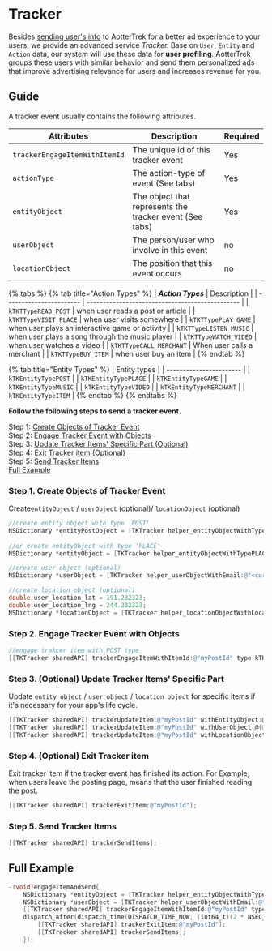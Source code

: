 # Tracker

Besides [sending user's info](user-setting.md) to AotterTrek for a better ad experience to your users, we provide an advanced service _Tracker._ Base on `User`, `Entity` and `Action` data, our system will use these data for **user profiling**. AotterTrek groups these users with similar behavior and send them personalized ads that improve advertising relevance for users and increases revenue for you.

## Guide

A tracker event usually contains the following attributes.

| Attributes                    | Description                                             | Required |
| ----------------------------- | ------------------------------------------------------- | -------- |
| `trackerEngageItemWithItemId` | The unique id of this tracker event                     | Yes      |
| `actionType`                  | The action-type of event (See tabs)                     | Yes      |
| `entityObject`                | The object that represents the tracker event (See tabs) | Yes      |
| `userObject`                  | The person/user who involve in this event               | no       |
| `locationObject`              | The position that this event occurs                     | no       |

{% tabs %}
{% tab title="Action Types" %}
| _**Action Types**_      | Description                                     |
| ----------------------- | ----------------------------------------------- |
| `kTKTTypeREAD_POST`     | when user reads a post or article               |
| `kTKTTypeVISIT_PLACE`   | when user visits somewhere                      |
| `kTKTTypePLAY_GAME`     | when user plays an interactive game or activity |
| `kTKTTypeLISTEN_MUSIC`  | when user plays a song through the music player |
| `kTKTTypeWATCH_VIDEO`   | when user watches a video                       |
| `kTKTTypeCALL_MERCHANT` | When user calls a merchant                      |
| `kTKTTypeBUY_ITEM`      | when user buy an item                           |
{% endtab %}

{% tab title="Entity Types" %}
| Entity types            |
| ----------------------- |
| `kTKEntityTypePOST`     |
| `kTKEntityTypePLACE`    |
| `kTKEntityTypeGAME`     |
| `kTKEntityTypeMUSIC`    |
| `kTKEntityTypeVIDEO`    |
| `kTKEntityTypeMERCHANT` |
| `kTKEntityTypeITEM`     |
{% endtab %}
{% endtabs %}

**Follow the following steps to send a tracker event.**

Step 1: [Create Objects of Tracker Event](tracker.md#step-1-create-objects-of-tracker-event)\
Step 2: [Engage Tracker Event with Objects](tracker.md#step-2-engage-trakcer-event-with-these-parts)\
Step 3: [Update Tracker Items' Specific Part (Optional)](tracker.md#step3-optional-update-the-tracker-items39-specific-part-if-needed)\
Step 4: [Exit Tracker item (Optional)](tracker.md#step-4-optional-exit-tracker-item-if-the-tracker-event-has-clear-end-time)\
Step 5: [Send Tracker Items](tracker.md#step-5-send-tracker-items)\
[Full Example](tracker.md#example)

### Step 1. Create Objects of Tracker Event

Create`entityObject` / `userObject` (optional)/ `locationObject` (optional)

```objectivec
//create entity object with type 'POST'
NSDictionary *entityPostObject = [TKTracker helper_entityObjectWithTypePOST:@"myPostId" title:@"post title" url:@"http://agirls.aotter.net" tags:nil categories:@[@"news"] reference:nil publishedDate:nil imageUrl:nil author:@"F.D.KKK" meta:@{@"something": @"ffff"}];
   
//or create entityObject with type 'PLACE'
NSDictionary *entityObject = [TKTracker helper_entityObjectWithTypePLACE:[NSString stringWithFormat:@"myPlaceEntityId"] title:@"Taipei" url:@"" tags:@[@"city",@"play",@"Taiwan"] categories:@[@"travel"] address:@"New Taipei City" lat:102.333 lng:63.333 meta:@{@"A": @"how do you turn this on?",@"address": @"new address shoud not be seen"}];

//create user object (optional)
NSDictionary *userObject = [TKTracker helper_userObjectWithEmail:@"<current_user_email>" phone:@"<current_user_phone>" fbId:@"<current_user_fbId>" gender:@"<F or M for current User>" birthday:[NSDate date] additionalMeta:nil];

//create location object (optional)
double user_location_lat = 191.232323;
double user_location_lng = 244.232323;
NSDictionary *locationObject = [TKTracker helper_locationObjectWithLocationId:@"<your_location_id>" title:nil url:@"" categories:@[@"user_location"] address:nil lat:user_location_lat lng:user_location_lng additionalMeta:nil];
```

### Step 2. Engage Tracker Event with Objects <a href="step-2-engage-trakcer-event-with-these-parts" id="step-2-engage-trakcer-event-with-these-parts"></a>

```objectivec
//engage trakcer item with POST type
[[TKTracker sharedAPI] trackerEngageItemWithItemId:@"myPostId" type:kTKTTypeREAD_POST userObject:userObject entityObject:entityObject locationObject:locationObject];
```

### Step 3. (Optional)  Update Tracker Items' Specific Part <a href="step3-optional-update-the-tracker-items39-specific-part-if-needed" id="step3-optional-update-the-tracker-items39-specific-part-if-needed"></a>

Update `entity object` / `user object` / `location object` for specific items if it's necessary for your app's life cycle.

```objectivec
[[TKTracker sharedAPI] trackerUpdateItem:@"myPostId" withEntityObject:@{@"foo":@"bar"}];
[[TKTracker sharedAPI] trackerUpdateItem:@"myPostId" withUserObject:@{@"foo":@"bar"}];
[[TKTracker sharedAPI] trackerUpdateItem:@"myPostId" withLocationObject:@{@"foo":@"bar"}];
```

### Step 4. (Optional) Exit Tracker item <a href="step-4-optional-exit-tracker-item-if-the-tracker-event-has-clear-end-time" id="step-4-optional-exit-tracker-item-if-the-tracker-event-has-clear-end-time"></a>

Exit tracker item if the tracker event has finished its action. For Example, when users leave the posting page, means that the user finished reading the post.

```objectivec
[[TKTracker sharedAPI] trackerExitItem:@"myPostId"];
```

### Step 5. Send Tracker Items <a href="step-5-send-tracker-items" id="step-5-send-tracker-items"></a>

```objectivec
[[TKTracker sharedAPI] trackerSendItems];        
```

## Full Example <a href="example" id="example"></a>

```objectivec
-(void)engageItemAndSend{
    NSDictionary *entityObject = [TKTracker helper_entityObjectWithTypePOST:@"myPostId" title:@"post title" url:@"http://agirls.aotter.net" tags:nil categories:@[@"news"] reference:nil publishedDate:nil imageUrl:nil author:nil];
    NSDictionary *userObject = [TKTracker helper_userObjectWithEmail:@"my@email.net" phone:@"0922333444" fbId:@"" gender:@"M" birthday:@"1999/05/02" additionalMeta:nil];
    [[TKTracker sharedAPI] trackerEngageItemWithItemId:@"myPostId" type:kTKTTypeREAD_POST userObject:userObject entityObject:entityObject locationObject:nil];
    dispatch_after(dispatch_time(DISPATCH_TIME_NOW, (int64_t)(2 * NSEC_PER_SEC)), dispatch_get_main_queue(), ^{
        [[TKTracker sharedAPI] trackerExitItem:@"myPostId"];
        [[TKTracker sharedAPI] trackerSendItems];
    });
```

